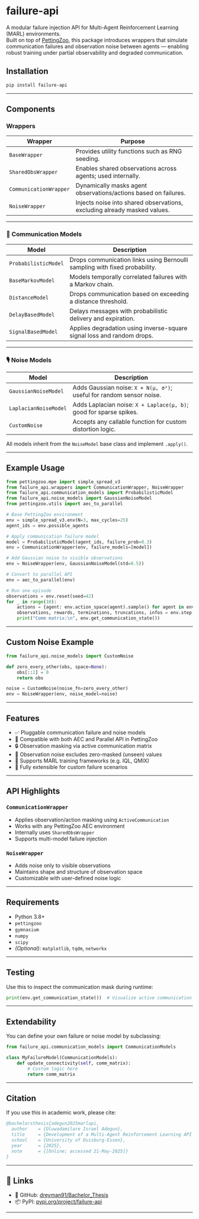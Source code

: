
# failure-api

A modular failure injection API for Multi-Agent Reinforcement Learning (MARL) environments.  
Built on top of [PettingZoo](https://pettingzoo.farama.org/), this package introduces wrappers that simulate communication failures and observation noise between agents — enabling robust training under partial observability and degraded communication.



## Installation

```bash
pip install failure-api
````

---

##  Components

### Wrappers

| Wrapper                | Purpose                                                                  |
| ---------------------- | ------------------------------------------------------------------------ |
| `BaseWrapper`          | Provides utility functions such as RNG seeding.                          |
| `SharedObsWrapper`     | Enables shared observations across agents; used internally.              |
| `CommunicationWrapper` | Dynamically masks agent observations/actions based on failures.          |
| `NoiseWrapper`         | Injects noise into shared observations, excluding already masked values. |

---

### 🔌 Communication Models

| Model                | Description                                                                |
| -------------------- | -------------------------------------------------------------------------- |
| `ProbabilisticModel` | Drops communication links using Bernoulli sampling with fixed probability. |
| `BaseMarkovModel`    | Models temporally correlated failures with a Markov chain.                 |
| `DistanceModel`      | Drops communication based on exceeding a distance threshold.               |
| `DelayBasedModel`    | Delays messages with probabilistic delivery and expiration.                |
| `SignalBasedModel`   | Applies degradation using inverse-square signal loss and random drops.     |

---

### 🎙️ Noise Models

| Model                 | Description                                                          |
| --------------------- | -------------------------------------------------------------------- |
| `GaussianNoiseModel`  | Adds Gaussian noise: `X + N(μ, σ²)`; useful for random sensor noise. |
| `LaplacianNoiseModel` | Adds Laplacian noise: `X + Laplace(μ, b)`; good for sparse spikes.   |
| `CustomNoise`         | Accepts any callable function for custom distortion logic.           |

All models inherit from the `NoiseModel` base class and implement `.apply()`.

---

##  Example Usage

```python
from pettingzoo.mpe import simple_spread_v3
from failure_api.wrappers import CommunicationWrapper, NoiseWrapper
from failure_api.communication_models import ProbabilisticModel
from failure_api.noise_models import GaussianNoiseModel
from pettingzoo.utils import aec_to_parallel

# Base PettingZoo environment
env = simple_spread_v3.env(N=3, max_cycles=25)
agent_ids = env.possible_agents

# Apply communication failure model
model = ProbabilisticModel(agent_ids, failure_prob=0.3)
env = CommunicationWrapper(env, failure_models=[model])

# Add Gaussian noise to visible observations
env = NoiseWrapper(env, GaussianNoiseModel(std=0.5))

# Convert to parallel API
env = aec_to_parallel(env)

# Run one episode
observations = env.reset(seed=42)
for _ in range(10):
    actions = {agent: env.action_space(agent).sample() for agent in env.agents}
    observations, rewards, terminations, truncations, infos = env.step(actions)
    print("Comm matrix:\n", env.get_communication_state())
```

---

## Custom Noise Example

```python
from failure_api.noise_models import CustomNoise

def zero_every_other(obs, space=None):
    obs[::2] = 0
    return obs

noise = CustomNoise(noise_fn=zero_every_other)
env = NoiseWrapper(env, noise_model=noise)
```

---

##  Features

* ✅ Pluggable communication failure and noise models
* 🔁 Compatible with both AEC and Parallel API in PettingZoo
* 🔒 Observation masking via active communication matrix
* 🎯 Observation noise excludes zero-masked (unseen) values
* 🤖 Supports MARL training frameworks (e.g. IQL, QMIX)
* 🧩 Fully extensible for custom failure scenarios

---

##  API Highlights

### `CommunicationWrapper`

* Applies observation/action masking using `ActiveCommunication`
* Works with any PettingZoo AEC environment
* Internally uses `SharedObsWrapper`
* Supports multi-model failure injection

### `NoiseWrapper`

* Adds noise only to visible observations
* Maintains shape and structure of observation space
* Customizable with user-defined noise logic

---

##  Requirements

* Python 3.8+
* `pettingzoo`
* `gymnasium`
* `numpy`
* `scipy`
* *(Optional)*: `matplotlib`, `tqdm`, `networkx`

---

##  Testing

Use this to inspect the communication mask during runtime:

```python
print(env.get_communication_state())  # Visualize active communication links
```

---

##  Extendability

You can define your own failure or noise model by subclassing:

```python
from failure_api.communication_models import CommunicationModels

class MyFailureModel(CommunicationModels):
    def update_connectivity(self, comm_matrix):
        # Custom logic here
        return comm_matrix
```

---

##  Citation

If you use this in academic work, please cite:

```bibtex
@bachelorsthesis{adegun2025marlapi,
  author    = {Oluwadamilare Israel Adegun},
  title     = {Development of a Multi-Agent Reinforcement Learning API for Dynamic Observation and Action Spaces},
  school    = {University of Duisburg-Essen},
  year      = {2025},
  note      = {[Online; accessed 21-May-2025]}
}
```

---

## 🔗 Links

* 🔗 GitHub: [dreyman91/Bachelor\_Thesis](https://github.com/dreyman91/Bachelor_Thesis)
* 📦 PyPI: [pypi.org/project/failure-api](https://pypi.org/project/failure-api/)

---



